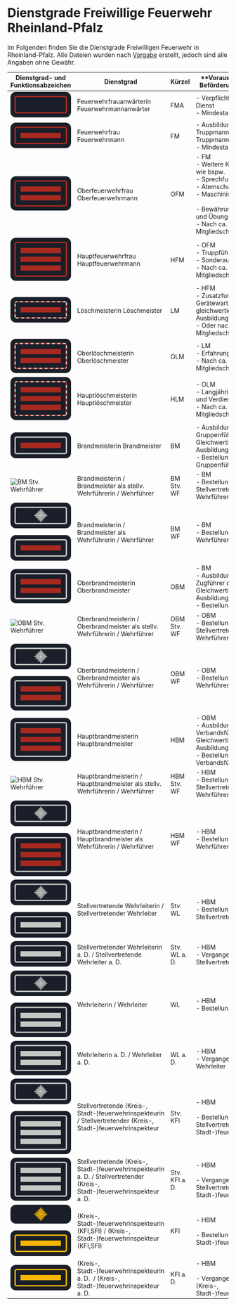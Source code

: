 # Dienstgrade Freiwillige Feuerwehr Rheinland-Pfalz

Im Folgenden finden Sie die Dienstgrade Freiwilligen Feuerwehr in Rheinland-Pfalz. Alle Dateien wurden nach [Vorgabe](https://lfks.rlp.de/fileadmin/LFKS/Downloads/Gesetze/Dienstgrad-funktionsabzeichen-20090126.pdf "Dienstgrad- und Funktionsabzeichen der Feuerwehr 26.01.2009") erstellt, jedoch sind alle Angaben ohne Gewähr.

| Dienstgrad- und Funktionsabzeichen | Dienstgrad | Kürzel | **Voraussetzungen zur Beförderung **(Vorschlag)** |
| --- | --- | --- | --- |
| ![FMA](https://github.com/FWdesignsDE/Dienstgrade-FF-RLP/blob/main/FMA.svg) | Feuerwehrfrauanwärterin Feuerwehrmannanwärter | FMA | \- Verpflichtung zum Fw-Dienst<br>\- Mindestalter: 16 Jahre |
| ![FM](https://github.com/FWdesignsDE/Dienstgrade-FF-RLP/blob/main/FM.svg) | Feuerwehrfrau Feuerwehrmann | FM  | \- Ausbildung zum Truppmann Teil 1 und Truppmann Teil 2.<br>\- Mindestalter: 18 Jahre |
| ![OFM](https://github.com/FWdesignsDE/Dienstgrade-FF-RLP/blob/main/OFM.svg) | Oberfeuerwehrfrau Oberfeuerwehrmann | OFM | \- FM<br>\- Weitere Kreisausbildung wie bspw.<br>\- Sprechfunker<br>\- Atemschutzgeräteträger<br>\- Maschinist<br><br>\- Bewährung in Einsatz- und Übungsdienst<br>\- Nach ca. 6 Jahren Mitgliedschaft aktive Wehr |
| ![HFM](https://github.com/FWdesignsDE/Dienstgrade-FF-RLP/blob/main/HFM.svg) | Hauptfeuerwehrfrau Hauptfeuerwehrmann | HFM | \- OFM<br>\- Truppführer<br>\- Sonderausbildungen<br>\- Nach ca. 10 Jahren Mitgliedschaft aktive Wehr |
| ![LM](https://github.com/FWdesignsDE/Dienstgrade-FF-RLP/blob/main/LM.svg) | Löschmeisterin Löschmeister | LM  | \- HFM<br>\- Zusatzfunktion (JF-Wart, Gerätewart, ...) oder eine gleichwertig anerkannte Ausbildung<br>\- Oder nach ca. 20 Jahren Mitgliedschaft aktive Wehr |
| ![OLM](https://github.com/FWdesignsDE/Dienstgrade-FF-RLP/blob/main/OLM.svg) | Oberlöschmeisterin Oberlöschmeister | OLM | \- LM<br>\- Erfahrung als Truppführer<br>\- Nach ca. 25 Jahren Mitgliedschaft aktive Wehr |
| ![HLM](https://github.com/FWdesignsDE/Dienstgrade-FF-RLP/blob/main/HLM.svg) | Hauptlöschmeisterin Hauptlöschmeister | HLM | \- OLM<br>\- Langjährige Erfahrung und Verdienste<br>\- Nach ca. 30 Jahren Mitgliedschaft aktive Wehr |
| ![BM](https://github.com/FWdesignsDE/Dienstgrade-FF-RLP/blob/main/BM.svg) | Brandmeisterin Brandmeister | BM  | \- Ausbildung zum Gruppenführer oder Gleichwertig anerkannte Ausbildungen<br>\- Bestellung zum Gruppenführer |
| ![BM Stv. Wehrführer](https://github.com/FWdesignsDE/Dienstgrade-FF-RLP/blob/main/BM%20Stv.%20Wehrf%C3%BChrer.svg) | Brandmeisterin / Brandmeister als stellv. Wehrführerin / Wehrführer | BM Stv. WF | \- BM<br>\- Bestellung zum Stellvertretenden Wehrführer |
| ![BM Wehrführer](https://github.com/FWdesignsDE/Dienstgrade-FF-RLP/blob/main/BM%20Wehrf%C3%BChrer.svg) | Brandmeisterin / Brandmeister als Wehrführerin / Wehrführer | BM WF | \- BM<br>\- Bestellung zum Wehrführer |
| ![OBM](https://github.com/FWdesignsDE/Dienstgrade-FF-RLP/blob/main/OBM.svg) | Oberbrandmeisterin Oberbrandmeister | OBM | \- BM<br>\- Ausbildung zum Zugführer oder Gleichwertig anerkannte Ausbildungen<br>\- Bestellung zum Zugführer |
| ![OBM Stv. Wehrführer](https://github.com/FWdesignsDE/Dienstgrade-FF-RLP/blob/main/OBM%20Stv.%20Wehrf%C3%BChrer.svg) | Oberbrandmeisterin / Oberbrandmeister als stellv. Wehrführerin / Wehrführer | OBM Stv. WF | \- OBM<br>\- Bestellung zum Stellvertretenden Wehrführer |
| ![OBM Wehrführer](https://github.com/FWdesignsDE/Dienstgrade-FF-RLP/blob/main/OBM%20Wehrf%C3%BChrer.svg) | Oberbrandmeisterin / Oberbrandmeister als Wehrführerin / Wehrführer | OBM WF | \- OBM<br>\- Bestellung zum Wehrführer |
| ![HBM](https://github.com/FWdesignsDE/Dienstgrade-FF-RLP/blob/main/HBM.svg) | Hauptbrandmeisterin Hauptbrandmeister | HBM | \- OBM<br>\- Ausbildung zum Verbandsführer oder Gleichwertig anerkannte Ausbildungen<br>\- Bestellung zum Verbandsführer |
| ![HBM Stv. Wehrführer](https://github.com/FWdesignsDE/Dienstgrade-FF-RLP/blob/main/HBM%20Stv.%20Wehrf%C3%BChrer.svg) | Hauptbrandmeisterin / Hauptbrandmeister als stellv. Wehrführerin / Wehrführer | HBM Stv. WF | \- HBM<br>\- Bestellung zum Stellvertretenden Wehrführer |
| ![HBM Wehrführer](https://github.com/FWdesignsDE/Dienstgrade-FF-RLP/blob/main/HBM%20Wehrf%C3%BChrer.svg) | Hauptbrandmeisterin / Hauptbrandmeister als Wehrführerin / Wehrführer | HBM WF | \- HBM<br>\- Bestellung zum Wehrführer |
| ![stv. Wehrleiter](https://github.com/FWdesignsDE/Dienstgrade-FF-RLP/blob/main/stv.%20Wehrleiter.svg) | Stellvertretende Wehrleiterin / Stellvertretender Wehrleiter | Stv. WL | \- HBM<br>\- Bestellung zum Stellvertretenden Wehrleiter |
| ![stv. Wehrleiter a. D.](https://github.com/FWdesignsDE/Dienstgrade-FF-RLP/blob/main/stv.%20Wehrleiter%20a.%20D..svg) | Stellvertretender Wehrleiterin a. D. / Stellvertretende Wehrleiter a. D. | Stv. WL a. D. | \- HBM<br>\- Vergangene Amtszeit als Stellvertretender Wehrleiter |
| ![Wehrleiter](https://github.com/FWdesignsDE/Dienstgrade-FF-RLP/blob/main/Wehrleiter.svg) | Wehrleiterin / Wehrleiter | WL  | \- HBM<br>\- Bestellung zum Wehrleiter |
| ![Wehrleiter a. D.](https://github.com/FWdesignsDE/Dienstgrade-FF-RLP/blob/main/Wehrleiter%20a.%20D..svg) | Wehrleiterin a. D. / Wehrleiter a. D. | WL a. D. | \- HBM<br>\- Vergangene Amtszeit als Wehrleiter |
| ![stv. Kreisfeuerwehrinspekteur](https://github.com/FWdesignsDE/Dienstgrade-FF-RLP/blob/main/stv.%20Kreisfeuerwehrinspekteur.svg) | Stellvertretende (Kreis-, Stadt-)feuerwehrinspekteurin / Stellvertretender (Kreis-, Stadt-)feuerwehrinspekteur | Stv. KFI | \- HBM<br><br>\- Bestellung zum Stellvertretenden (Kreis-, Stadt-)feuerwehrinspekteur |
| ![stv. Kreisfeuerwehrinspekteur a. D.](https://github.com/FWdesignsDE/Dienstgrade-FF-RLP/blob/main/stv.%20Kreisfeuerwehrinspekteur%20a.%20D..svg) | Stellvertretende (Kreis-, Stadt-)feuerwehrinspekteurin a. D. / Stellvertretender (Kreis-, Stadt-)feuerwehrinspekteur a. D. | Stv. KFI a. D. | \- HBM<br><br>\- Vergangene Amtszeit als Stellvertretender (Kreis-, Stadt-)feuerwehrinspekteur |
| ![Kreisfeuerwehrinspekteur](https://github.com/FWdesignsDE/Dienstgrade-FF-RLP/blob/main/Kreisfeuerwehrinspekteur.svg) | (Kreis-, Stadt-)feuerwehrinspekteurin (KFI,SFI) / (Kreis-, Stadt-)feuerwehrinspekteur (KFI,SFI) | KFI | \- HBM<br><br>\- Bestellung zum (Kreis-, Stadt-)feuerwehrinspekteur |
| ![Kreisfeuerwehrinspekteur a. D.](https://github.com/FWdesignsDE/Dienstgrade-FF-RLP/blob/main/Kreisfeuerwehrinspekteur%20a.%20D.svg) | (Kreis-, Stadt-)feuerwehrinspekteurin a. D.  / (Kreis-, Stadt-)feuerwehrinspekteur a. D. | KFI a. D. | \- HBM<br><br>\- Vergangene Amtszeit als (Kreis-, Stadt-)feuerwehrinspekteur |
